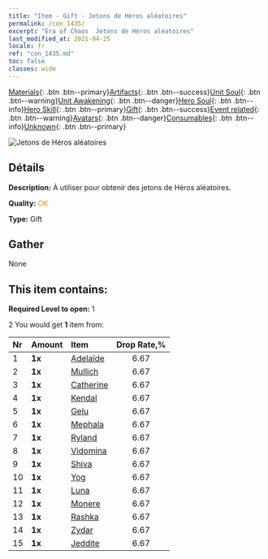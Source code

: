 ```yaml
---
title: "Item - Gift - Jetons de Héros aléatoires"
permalink: /con_1435/
excerpt: "Era of Chaos  Jetons de Héros aléatoires"
last_modified_at: 2021-04-25
locale: fr
ref: "con_1435.md"
toc: false
classes: wide
---
```

 [Materials](/ItemsFR/){: .btn .btn--primary}[Artifacts](/ItemsFR/Artifacts/){: .btn .btn--success}[Unit Soul](/ItemsFR/UnitSoul/){: .btn .btn--warning}[Unit Awakening](/ItemsFR/UnitAwakening/){: .btn .btn--danger}[Hero Soul](/ItemsFR/HeroSoul/){: .btn .btn--info}[Hero Skill](/ItemsFR/HeroSkill/){: .btn .btn--primary}[Gift](/ItemsFR/Gift/){: .btn .btn--success}[Event related](/ItemsFR/Events/){: .btn .btn--warning}[Avatars](/ItemsFR/Avatars/){: .btn .btn--danger}[Consumables](/ItemsFR/Consumables/){: .btn .btn--info}[Unknown](/ItemsFR/Unknown/){: .btn .btn--primary}

 ![Jetons de Héros aléatoires](/images/t/i_907049.png)

## Détails
 **Description:** À utiliser pour obtenir des jetons de Héros aléatoires.

 **Quality:** <span style="color: #FF8C00">OK</span>

 **Type:** Gift

## Gather

  None

## This item contains:

 **Required Level to open:** 1

 2 You would get **1** item  from:

  | Nr | Amount |     Item    | Drop Rate,% |
  |:---|:-------|:------------|:---------:|
  | 1 |  **1x** | [Adelaïde](/ItemsFR/her_359/) | 6.67 | 
  | 2 |  **1x** | [Mullich](/ItemsFR/her_360/) | 6.67 | 
  | 3 |  **1x** | [Catherine](/ItemsFR/her_361/) | 6.67 | 
  | 4 |  **1x** | [Kendal](/ItemsFR/her_363/) | 6.67 | 
  | 5 |  **1x** | [Gelu](/ItemsFR/her_366/) | 6.67 | 
  | 6 |  **1x** | [Mephala](/ItemsFR/her_367/) | 6.67 | 
  | 7 |  **1x** | [Ryland](/ItemsFR/her_368/) | 6.67 | 
  | 8 |  **1x** | [Vidomina](/ItemsFR/her_372/) | 6.67 | 
  | 9 |  **1x** | [Shiva](/ItemsFR/her_376/) | 6.67 | 
  | 10 |  **1x** | [Yog](/ItemsFR/her_377/) | 6.67 | 
  | 11 |  **1x** | [Luna](/ItemsFR/her_378/) | 6.67 | 
  | 12 |  **1x** | [Monere](/ItemsFR/her_379/) | 6.67 | 
  | 13 |  **1x** | [Rashka](/ItemsFR/her_384/) | 6.67 | 
  | 14 |  **1x** | [Zydar](/ItemsFR/her_385/) | 6.67 | 
  | 15 |  **1x** | [Jeddite](/ItemsFR/her_391/) | 6.67 | 

